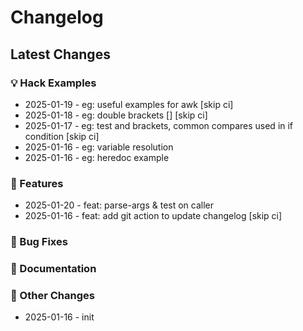 # Changelog

## Latest Changes

### 💡 Hack Examples
* 2025-01-19 - eg: useful examples for awk [skip ci]
* 2025-01-18 - eg: double brackets [] [skip ci]
* 2025-01-17 - eg: test and brackets, common compares used in if condition [skip ci]
* 2025-01-16 - eg: variable resolution
* 2025-01-16 - eg: heredoc example


### 🚀 Features
* 2025-01-20 - feat: parse-args & test on caller
* 2025-01-16 - feat: add git action to update changelog [skip ci]


### 🐛 Bug Fixes


### 📝 Documentation


### 🔧 Other Changes
* 2025-01-16 - init
